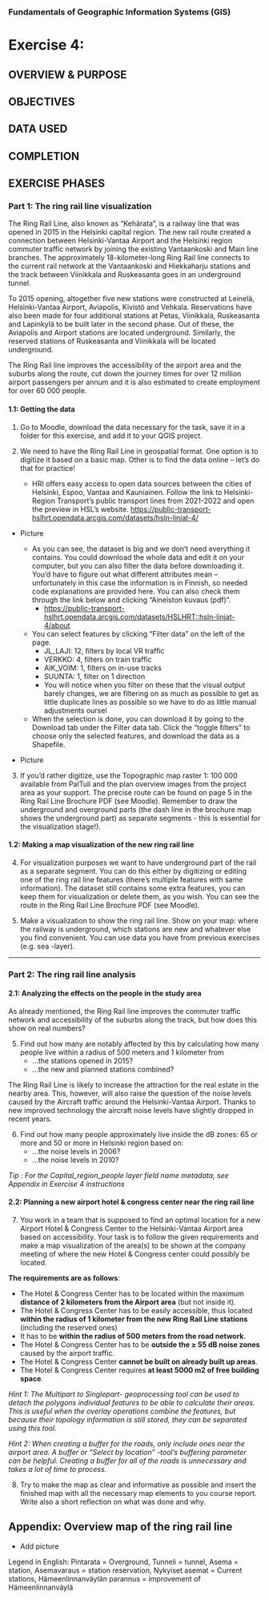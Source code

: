 ### Fundamentals of Geographic Information Systems (GIS)

# Exercise 4: 

## OVERVIEW & PURPOSE

## OBJECTIVES

## DATA USED

## COMPLETION

## EXERCISE PHASES

### Part 1: The ring rail line visualization
The Ring Rail Line, also known as “Kehärata”, is a railway line that was opened in 2015 in the Helsinki capital region. The new rail route created a connection between Helsinki-Vantaa Airport and the Helsinki region commuter traffic network by joining the existing Vantaankoski and Main line branches. The approximately 18-kilometer-long Ring Rail line connects to the current rail network at the Vantaankoski and Hiekkaharju stations and the track between Viinikkala and Ruskeasanta goes in an underground tunnel.

To 2015 opening, altogether five new stations were constructed at Leinelä, Helsinki-Vantaa Airport, Aviapolis, Kivistö and Vehkala. Reservations have also been made for four additional stations at Petas, Viinikkala, Ruskeasanta and Lapinkylä to be built later in the second phase. Out of these, the Aviapolis and Airport stations are located underground. Similarly, the reserved stations of Ruskeasanta and Viinikkala will be located underground.

The Ring Rail line improves the accessibility of the airport area and the suburbs along the route, cut down the journey times for over 12 million airport passengers per annum and it is also estimated to create employment for over 60 000 people.

#### 1.1: Getting the data
1. Go to Moodle, download the data necessary for the task, save it in a folder for this exercise, and add it to your QGIS project. 

2. We need to have the Ring Rail Line in geospatial format. One option is to digitize it based on a basic map. Other is to find the data online – let’s do that for practice!
	- HRI offers easy access to open data sources between the cities of Helsinki, Espoo, Vantaa and Kauniainen. Follow the link to Helsinki-Region Transport’s public transport lines from 2021-2022 and open the preview in HSL’s website. https://public-transport-hslhrt.opendata.arcgis.com/datasets/hsln-linjat-4/

- Picture 

	- As you can see, the dataset is big and we don’t need everything it contains. You could download the whole data and edit it on your computer, but you can also filter the data before downloading it. You’d have to figure out what different attributes mean – unfortunately in this case the information is in Finnish, so needed code explanations are provided here. You can also check them through the link below and clicking “Aineiston kuvaus (pdf)”.
		- https://public-transport-hslhrt.opendata.arcgis.com/datasets/HSLHRT::hsln-linjat-4/about
	- You can select features by clicking “Filter data” on the left of the page.
		- JL_LAJI: 12, filters by local VR traffic
		- VERKKO: 4, filters on train traffic
		- AIK_VOIM: 1, filters on in-use tracks
		- SUUNTA: 1, filter on 1 direction
		- You will notice when you filter on these that the visual output barely changes, we are filtering on as much as possible to get as little duplicate lines as possible so we have to do as little manual adjustments oursel
	- When the selection is done, you can download it by going to the Download tab under the Filter data tab. Click the “toggle filters” to choose only the selected features, and download the data as a Shapefile. 

- Picture 

3. If you’d rather digitize, use the Topographic map raster 1: 100 000 available from PaITuli and the plan overview images from the project area as your support. The precise route can be found on page 5 in the Ring Rail Line Brochure PDF (see Moodle). Remember to draw the underground and overground parts (the dash line in the brochure map shows the underground part) as separate segments - this is essential for the visualization stage!).

#### 1.2: Making a map visualization of the new ring rail line
4. For visualization purposes we want to have underground part of the rail as a separate segment. You can do this either by digitizing or editing one of the ring rail line features (there’s multiple features with same information). The dataset still contains some extra features, you can keep them for visualization or delete them, as you wish. You can see the route in the Ring Rail Line Brochure PDF (see Moodle).

5. Make a visualization to show the ring rail line. Show on your map: where the railway is underground, which stations are new and whatever else you find convenient. You can use data you have from previous exercises (e.g. sea -layer).

---

### Part 2: The ring rail line analysis
#### 2.1: Analyzing the effects on the people in the study area
As already mentioned, the Ring Rail line improves the commuter traffic network and accessibility of the suburbs along the track, but how does this show on real numbers?

5. Find out how many are notably affected by this by calculating how many people live within a radius of 500 meters and 1 kilometer from
	- ...the stations opened in 2015?
	- ...the new and planned stations combined?

The Ring Rail Line is likely to increase the attraction for the real estate in the nearby area. This, however, will also raise the question of the noise levels caused by the Aircraft traffic around the Helsinki-Vantaa Airport. Thanks to new improved technology the aircraft noise levels have slightly dropped in recent years.

6. Find out how many people approximately live inside the dB zones: 65 or more and 50 or more in Helsinki region based on:
	- ...the noise levels in 2006?
	- ...the noise levels in 2010?

*Tip : For the Capital_region_people layer field name metadata, see Appendix in Exercise 4 instructions*

#### 2.2: Planning a new airport hotel & congress center near the ring rail line
7. You work in a team that is supposed to find an optimal location for a new Airport Hotel & Congress Center to the Helsinki-Vantaa Airport area based on accessibility. Your task is to follow the given requirements and make a map visualization of the area(s) to be shown at the company meeting of where the new Hotel & Congress center could possibly be located.

**The requirements are as follows**:
- The Hotel & Congress Center has to be located within the maximum **distance of 2 kilometers from the Airport area** (but not inside it).
- The Hotel & Congress Center has to be easily accessible, thus located **within the radius of 1 kilometer from the new Ring Rail Line stations** (including the reserved ones)
- It has to be **within the radius of 500 meters from the road network**.
- The Hotel & Congress Center has to be **outside the ≥ 55 dB noise zones** caused by the airport traffic.
- The Hotel & Congress Center **cannot be built on already built up areas**.
- The Hotel & Congress Center requires **at least 5000 m2 of free building space**.

*Hint 1: The Multipart to Singlepart- geoprocessing tool can be used to detach the polygons individual features to be able to calculate their areas. This is useful when the overlay operations combine the features, but because their topology information is still stored, they can be separated using this tool.*

*Hint 2: When creating a buffer for the roads, only include ones near the airport area. A buffer or “Select by location” -tool’s buffering parameter can be helpful. Creating a buffer for all of the roads is unnecessary and takes a lot of time to process.*

8. Try to make the map as clear and informative as possible and insert the finished map with all the necessary map elements to you course report. Write also a short reflection on what was done and why.

## Appendix: Overview map of the ring rail line

- Add picture

Legend in English: Pintarata = Overground, Tunneli = tunnel, Asema = station, Asemavaraus = station reservation, Nykyiset asemat = Current stations, Hämeenlinnanväylän parannus = improvement of Hämeenlinnanväylä



<!--stackedit_data:
eyJkaXNjdXNzaW9ucyI6eyJFdFByYk5zWUdNWWhPWXRSIjp7In
N0YXJ0IjoxNDUyLCJlbmQiOjE0NTgsInRleHQiOiJNb29kbGUi
fSwicjFuaW14MW1CdWx6YVhkViI6eyJzdGFydCI6MjA2MCwiZW
5kIjoyMDY5LCJ0ZXh0IjoiLSBQaWN0dXJlIn0sIkNVTHg0QmVW
RFZzMm5GSUEiOnsic3RhcnQiOjMyOTAsImVuZCI6MzI5OSwidG
V4dCI6Ii0gUGljdHVyZSJ9LCJHMTlOS0JJTGloREF2ME5FIjp7
InN0YXJ0IjozODA3LCJlbmQiOjQyMjIsInRleHQiOiI0LiBGb3
IgdmlzdWFsaXphdGlvbiBwdXJwb3NlcyB3ZSB3YW50IHRvIGhh
dmUgdW5kZXJncm91bmQgcGFydCBvZiB0aGUgcmFpbCBhcyBh4o
CmIn0sIkw0MmtOUERvR0NjcEZTdGsiOnsic3RhcnQiOjQyMjQs
ImVuZCI6NDQ1OCwidGV4dCI6IjUuIE1ha2UgYSB2aXN1YWxpem
F0aW9uIHRvIHNob3cgdGhlIHJpbmcgcmFpbCBsaW5lLiBTaG93
IG9uIHlvdXIgbWFwOiB3aGVyZSB0aGXigKYifSwiVlZoRndjYT
RQcVlPRXREQiI6eyJzdGFydCI6NDUxMCwiZW5kIjo0NTY4LCJ0
ZXh0IjoiMi4xOiBBbmFseXppbmcgdGhlIGVmZmVjdHMgb24gdG
hlIHBlb3BsZSBpbiB0aGUgc3R1ZHkgYXJlYSJ9LCJYQTNndVBG
R2FJb245b0dKIjp7InN0YXJ0Ijo0NzM5LCJlbmQiOjQ4NzUsIn
RleHQiOiI1LiBGaW5kIG91dCBob3cgbWFueSBhcmUgbm90YWJs
eSBhZmZlY3RlZCBieSB0aGlzIGJ5IGNhbGN1bGF0aW5nIGhvdy
BtYW55IHBlb3Bs4oCmIn0sIm14SXl2d29SUExmRFlZVTMiOnsi
c3RhcnQiOjUyODQsImVuZCI6NTQwNiwidGV4dCI6IjYuIEZpbm
Qgb3V0IGhvdyBtYW55IHBlb3BsZSBhcHByb3hpbWF0ZWx5IGxp
dmUgaW5zaWRlIHRoZSBkQiB6b25lczogNjUgb3IgbW9yZeKApi
J9LCJueVhqS0t5czBwRlBDVW5uIjp7InN0YXJ0Ijo3NTM3LCJl
bmQiOjc1NTAsInRleHQiOiItIEFkZCBwaWN0dXJlIn0sInJqbU
1Xa0xJYTBGWTVqQVQiOnsic3RhcnQiOjYwMjIsImVuZCI6Njcx
NSwidGV4dCI6IioqVGhlIHJlcXVpcmVtZW50cyBhcmUgYXMgZm
9sbG93cyoqOlxuLSBUaGUgSG90ZWwgJiBDb25ncmVzcyBDZW50
ZXIgaGFzIHRvIGJlIGxv4oCmIn19LCJjb21tZW50cyI6eyJIdT
FvbDdHaUY2aEJ0M2NJIjp7ImRpc2N1c3Npb25JZCI6IkV0UHJi
TnNZR01ZaE9ZdFIiLCJzdWIiOiJnaDo0MDMwNDc4OCIsInRleH
QiOiJDb3JyZWN0IiwiY3JlYXRlZCI6MTY4Njg5ODQwNjgxMn0s
Ikl1RzdoTmFPaTRSSWFmS2UiOnsiZGlzY3Vzc2lvbklkIjoicj
FuaW14MW1CdWx6YVhkViIsInN1YiI6ImdoOjQwMzA0Nzg4Iiwi
dGV4dCI6IkFkZCBwaWN0dXJlIiwiY3JlYXRlZCI6MTY4Njg5OD
c1NTk0MH0sIldIT2FsR3g1aHl2RUo4Q0UiOnsiZGlzY3Vzc2lv
bklkIjoiQ1VMeDRCZVZEVnMybkZJQSIsInN1YiI6ImdoOjQwMz
A0Nzg4IiwidGV4dCI6IkFkZCBwaWN0dXJlIiwiY3JlYXRlZCI6
MTY4Njg5ODc4NzgwNX0sInRlejBtMmF0M3pYTGZYcmMiOnsiZG
lzY3Vzc2lvbklkIjoiRzE5TktCSUxpaERBdjBORSIsInN1YiI6
ImdoOjQwMzA0Nzg4IiwidGV4dCI6IldyaXRlIHRoaXMgb3V0IH
dpdGggbW9yZSBpbnN0cnVjdGlvbnMsIGUuZy4gcmVtaW5kIGhv
dyB0byBkaWdpdGl6ZSwgaG93IHRvIGVkaXQgZXhpc3RpbmcgZm
VhdHVyZXMsIGV0YyIsImNyZWF0ZWQiOjE2ODY4OTg5MjUzMTd9
LCJFTlpjSnA0dEZ2WHF6eWJGIjp7ImRpc2N1c3Npb25JZCI6Ik
cxOU5LQklMaWhEQXYwTkUiLCJzdWIiOiJnaDo0MDMwNDc4OCIs
InRleHQiOiJUZXN0IHRoaXMgc2VjdGlvbiB3aGVuIHdyaXRpbm
cgc2luY2UgaXQgd2FzIHRyaWNreSB3aGVuIEkgZGlkIGl0Iiwi
Y3JlYXRlZCI6MTY4Njg5ODk0MDA5M30sImlzODRnT2NGemtEd3
RNeVYiOnsiZGlzY3Vzc2lvbklkIjoiTDQya05QRG9HQ2NwRlN0
ayIsInN1YiI6ImdoOjQwMzA0Nzg4IiwidGV4dCI6IkdpdmUgc2
9tZSBtb3JlIGhpbnRzIG9uIGhvdyB0byBkbyB0aGlzIiwiY3Jl
YXRlZCI6MTY4Njg5OTAwOTAxM30sIkdVTW1DVEpoS3hrNFBTaU
4iOnsiZGlzY3Vzc2lvbklkIjoiVlZoRndjYTRQcVlPRXREQiIs
InN1YiI6ImdoOjQwMzA0Nzg4IiwidGV4dCI6IkFkZCBzZWN0aW
9uIGluIG1vb2RsZSB3aGVyZSB0byBmaWxsIGluIGFuc3dlcnMg
Zm9yIHRoZXNlIiwiY3JlYXRlZCI6MTY4Njg5OTI0NDk5N30sIl
ptNlk2VkFENzVGdWNNdlgiOnsiZGlzY3Vzc2lvbklkIjoiWEEz
Z3VQRkdhSW9uOW9HSiIsInN1YiI6ImdoOjQwMzA0Nzg4IiwidG
V4dCI6IldyaXRlIG91dCBob3cgdG8gZG8gdGhpczogdGhlaXIg
Zmlyc3QgdGltZSBkb2luZyBidWZmZXIgYW5hbHlzaXMiLCJjcm
VhdGVkIjoxNjg2ODk5Mjc4NjI5fSwiNmlsN2lTZUJJM05UTUJv
cSI6eyJkaXNjdXNzaW9uSWQiOiJteEl5dndvUlBMZkRZWVUzIi
wic3ViIjoiZ2g6NDAzMDQ3ODgiLCJ0ZXh0IjoiV3JpdGUgb3V0
IGhvdyB0byBkbyB0aGlzOiB0aGVpciBmaXJzIHR0aW1lIGRvaW
5nIGJ1ZmZlciBhbmFseXNpcyIsImNyZWF0ZWQiOjE2ODY4OTky
OTc3MzN9LCJVQlppa0pMYTFaanllamhtIjp7ImRpc2N1c3Npb2
5JZCI6Im55WGpLS3lzMHBGUENVbm4iLCJzdWIiOiJnaDo0MDMw
NDc4OCIsInRleHQiOiJBZGQgcGljdHVyZSIsImNyZWF0ZWQiOj
E2ODY4OTk1OTMwMDV9LCJmcnQxRndhUEdCdXVNSGdJIjp7ImRp
c2N1c3Npb25JZCI6InJqbU1Xa0xJYTBGWTVqQVQiLCJzdWIiOi
JnaDo0MDMwNDc4OCIsInRleHQiOiJGdWxseSBleHBsYWluIGhv
dyB0aGV5IGRvIHRoaXMiLCJjcmVhdGVkIjoxNjg2ODk5NjA1MD
A1fX0sImhpc3RvcnkiOlsyMDg0NDI2MzkzLDE4NzIxMDY2MTYs
LTU0ODY2MjQwLDIwMzgyNDYwMTgsLTI5MzY5NDc5MSwtMTM4MD
E1MTI4OCw3MzA5OTgxMTZdfQ==
-->